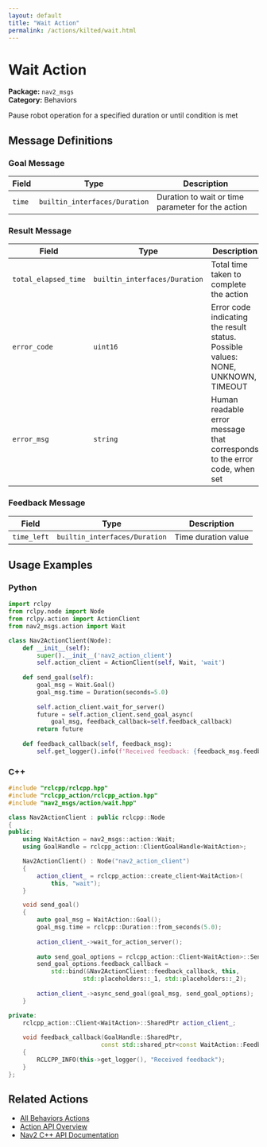 ```yaml
---
layout: default
title: "Wait Action"
permalink: /actions/kilted/wait.html
---
```


# Wait Action

**Package:** `nav2_msgs`  
**Category:** Behaviors

Pause robot operation for a specified duration or until condition is met

## Message Definitions

### Goal Message

| Field | Type | Description |
|-------|------|-------------|
| `time` | `builtin_interfaces/Duration` | Duration to wait or time parameter for the action |


### Result Message

| Field | Type | Description |
|-------|------|-------------|
| `total_elapsed_time` | `builtin_interfaces/Duration` | Total time taken to complete the action |
| `error_code` | `uint16` | Error code indicating the result status. Possible values: NONE, UNKNOWN, TIMEOUT|
| `error_msg` | `string` | Human readable error message that corresponds to the error code, when set|


### Feedback Message

| Field | Type | Description |
|-------|------|-------------|
| `time_left` | `builtin_interfaces/Duration` | Time duration value |



## Usage Examples

### Python

```python
import rclpy
from rclpy.node import Node
from rclpy.action import ActionClient
from nav2_msgs.action import Wait

class Nav2ActionClient(Node):
    def __init__(self):
        super().__init__('nav2_action_client')
        self.action_client = ActionClient(self, Wait, 'wait')
        
    def send_goal(self):
        goal_msg = Wait.Goal()
        goal_msg.time = Duration(seconds=5.0)
        
        self.action_client.wait_for_server()
        future = self.action_client.send_goal_async(
            goal_msg, feedback_callback=self.feedback_callback)
        return future
        
    def feedback_callback(self, feedback_msg):
        self.get_logger().info(f'Received feedback: {feedback_msg.feedback}')
```

### C++

```cpp
#include "rclcpp/rclcpp.hpp"
#include "rclcpp_action/rclcpp_action.hpp"
#include "nav2_msgs/action/wait.hpp"

class Nav2ActionClient : public rclcpp::Node
{
public:
    using WaitAction = nav2_msgs::action::Wait;
    using GoalHandle = rclcpp_action::ClientGoalHandle<WaitAction>;

    Nav2ActionClient() : Node("nav2_action_client")
    {
        action_client_ = rclcpp_action::create_client<WaitAction>(
            this, "wait");
    }

    void send_goal()
    {
        auto goal_msg = WaitAction::Goal();
        goal_msg.time = rclcpp::Duration::from_seconds(5.0);
        
        action_client_->wait_for_action_server();
        
        auto send_goal_options = rclcpp_action::Client<WaitAction>::SendGoalOptions();
        send_goal_options.feedback_callback = 
            std::bind(&Nav2ActionClient::feedback_callback, this, 
                     std::placeholders::_1, std::placeholders::_2);
        
        action_client_->async_send_goal(goal_msg, send_goal_options);
    }

private:
    rclcpp_action::Client<WaitAction>::SharedPtr action_client_;
    
    void feedback_callback(GoalHandle::SharedPtr, 
                          const std::shared_ptr<const WaitAction::Feedback> feedback)
    {
        RCLCPP_INFO(this->get_logger(), "Received feedback");
    }
};
```

## Related Actions

- [All Behaviors Actions](/kilted/actions/index.html#behaviors)
- [Action API Overview](/kilted/actions/index.html)
- [Nav2 C++ API Documentation](/kilted/html/index.html)
